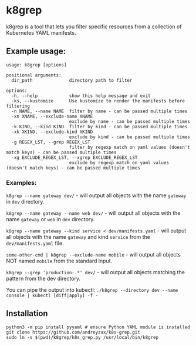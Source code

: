 # k8grep


k8grep is a tool that lets you filter specific resources from a collection of Kubernetes YAML manifests.


## Example usage:
```
usage: k8grep [options]

positional arguments:
  dir_path              directory path to filter

options:
  -h, --help            show this help message and exit
  -ks, --kustomize      Use kustomize to render the manifests before filtering
  -n NAME, --name NAME  filter by name - can be passed multiple times
  -xn XNAME, --exclude-name XNAME
                        exclude by name - can be passed multiple times
  -k KIND, --kind KIND  filter by kind - can be passed multiple times
  -xk XKIND, --exclude-kind XKIND
                        exclude by kind - can be passed multiple times
  -g REGEX_LST, --grep REGEX_LST
                        filter by regexp match on yaml values (doesn't match keys) - can be passed multiple times
  -xg EXCLUDE_REGEX_LST, --xgrep EXCLUDE_REGEX_LST
                        exclude by regexp match on yaml values (doesn't match keys) - can be passed multiple times
```

### Examples:
`k8grep --name gateway dev/` - will output all objects with the name `gateway` in `dev` directory.

`k8grep --name gateway --name web dev/` - will output all objects with the name `gateway` or `web` in `dev` directory.

`k8grep --name gateway --kind service < dev/manifests.yaml` - will output all objects with the name `gateway` and kind `service` from the `dev/manifests.yaml` file.

`some-other-cmd | k8grep --exclude-name mobile` - will output all objects NOT named `mobile` from the standard input.

`k8grep --grep 'production-.*' dev/` - will output all objects matching the pattern from the dev directory.

You can pipe the output into kubectl: `./k8grep --directory dev --name console | kubectl [diff|apply] -f -`

## Installation
```
python3 -m pip install pyyaml # ensure Python YAML module is installed
git clone https://github.com/andreyzax/k8s-grep.git
sudo ln -s $(pwd)/k8grep/k8s_grep.py /usr/local/bin/k8grep
```
